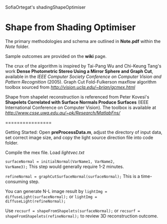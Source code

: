 
SofiaOrtegat's shadingShapeOptimiser

Shape from Shading Optimiser
================

The primary methodologies and schema are outlined in **Note.pdf** within the *Note* folder.

Sample outcomes are provided on the **wiki** page. 

The crux of the algorithm is inspired by Tai-Pang Wu and Chi-Keung Tang's work **Dense Photometric Stereo Using a Mirror Sphere and Graph Cut**, available in the *IEEE Computer Society Conference on Computer Vision and Pattern Recognition* (2005). Graph Cut Fold-Fulkerson maxflow algorithm toolbox sourced from *http://vision.ucla.edu/~brian/gcmex.html*

Shape from shapelet reconstruction is referenced from Peter Kovesi's **Shapelets Correlated with Surface Normals Produce Surfaces** (IEEE International Conference on Computer Vision). The toolbox is available at *http://www.csse.uwa.edu.au/~pk/Research/MatlabFns/*

================

Getting Started: Open **preProcessData.m**, adjust the directory of input data, set correct image size, and copy the light source direction file into code folder.

Compile the mex file. Load *lightvec.txt*

<code>surfaceNormal = initialNormal(VarName1, VarName2, VarName3);</code> This step would generally require 1-2 minutes.

<code>refineNormal = graphCutSurfaceNormal(surfaceNormal);</code> This is a time-consuming step. 

You can generate N-L image result by <code>lightImg = diffuseLight(surfaceNormal);</code> or <code>lightImg = diffuseLight(refineNormal);</code>

Use <code>recsurf = shapeFromShapelets(surfaceNormal);</code> or <code>recsurf = shapeFromShapelets(refineNormal);</code> to review 3D reconstruction outcome.